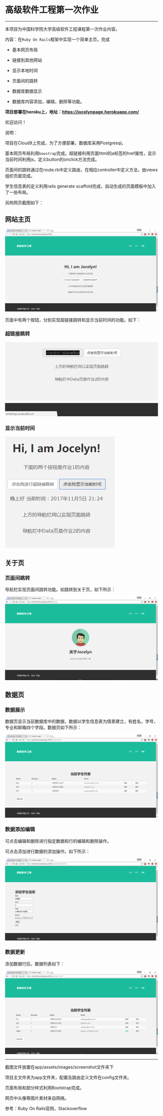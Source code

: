 # 高级软件工程第一次作业

---

本项目为中国科学院大学高级软件工程课程第一次作业内容。

内容：在`Ruby On Rails`框架中实现一个简单主页，完成

* 基本网页布局

* 链接到其他网站

* 显示本地时间

* 页面间的跳转

* 数据库数据显示

* 数据库内容添加，编辑，删除等功能。

**项目部署在heroku上，地址：https://jocelynpage.herokuapp.com/**

欢迎访问！

说明：  

项目在Cloud9上完成，为了方便部署，数据库采用Postgresql。  

基本网页布局利用`boostrap`完成。超链接利用页面html的a标签的href属性，显示当前时间利用js，定义button的onclick方法完成。  

页面间的跳转通过在route.rb中定义路由，在相应controller中定义方法，由views组织页面完成。  

学生信息表的定义利用rails generate scaffold完成，自动生成的页面模板中加入了一些布局。

另附网页截图如下：

## 网站主页

![主页](/app/assets/images/screenshot/1主页.PNG)

页面中有两个按钮，分别实现超链接跳转和显示当前时间的功能。如下：

### 超链接跳转

![超链接](/app/assets/images/screenshot/3按钮点击跳转超链接.PNG)


### 显示当前时间

![显示时间](/app/assets/images/screenshot/2按钮点击显示时间.PNG)

## 关于页

### 页面间跳转

导航栏实现页面间跳转功能。如跳转到关于页，如下所示：

![关于页](/app/assets/images/screenshot/4页面跳转-关于页.PNG)

## 数据页

### 数据展示

数据页显示当前数据库中的数据，数据以学生信息表为情景建立，有姓名，学号，专业和邮箱四个字段。数据页如下所示：

![数据页](/app/assets/images/screenshot/5数据展示-数据页.PNG)

### 数据添加编辑

可点击编辑和删除进行指定数据和行的编辑和删除操作。

可点击添加进行数据的添加操作。如下所示：

![数据添加](/app/assets/images/screenshot/6数据添加-数据页.PNG)

### 数据更新

添加数据行后，数据列表如下：

![数据更新](/app/assets/images/screenshot/7数据更新-数据页.PNG)

---

截图文件放置在app/assets/images/screenshot文件夹下

项目主文件夹为app文件夹，配置及路由定义文件在config文件夹。

页面布局和部分样式利用Bootstrap完成。

网页中头像等图片素材来自网络。

参考：Ruby On Rails官网，Stackoverflow